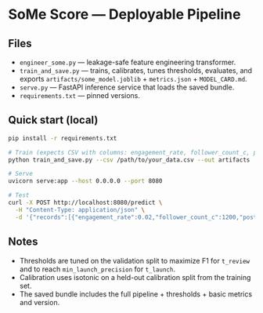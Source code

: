 
# SoMe Score — Deployable Pipeline

## Files
- `engineer_some.py` — leakage-safe feature engineering transformer.
- `train_and_save.py` — trains, calibrates, tunes thresholds, evaluates, and exports `artifacts/some_model.joblib` + `metrics.json` + `MODEL_CARD.md`.
- `serve.py` — FastAPI inference service that loads the saved bundle.
- `requirements.txt` — pinned versions.

## Quick start (local)
```bash
pip install -r requirements.txt

# Train (expects CSV with columns: engagement_rate, follower_count_c, posting_frequency_c, if_success)
python train_and_save.py --csv /path/to/your_data.csv --out artifacts

# Serve
uvicorn serve:app --host 0.0.0.0 --port 8080

# Test
curl -X POST http://localhost:8080/predict \
  -H "Content-Type: application/json" \
  -d '{"records":[{"engagement_rate":0.02,"follower_count_c":1200,"posting_frequency_c":1.5}]}' | jq .
```

## Notes
- Thresholds are tuned on the validation split to maximize F1 for `t_review` and to reach `min_launch_precision` for `t_launch`.
- Calibration uses isotonic on a held-out calibration split from the training set.
- The saved bundle includes the full pipeline + thresholds + basic metrics and version.

